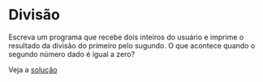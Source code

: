 # Divisão

Escreva um programa que recebe dois inteiros do usuário e imprime o resultado da
divisão do primeiro pelo sugundo. O que acontece quando o segundo número dado
é igual a zero?

Veja a [solução](./solucoes/04-divisao.go)